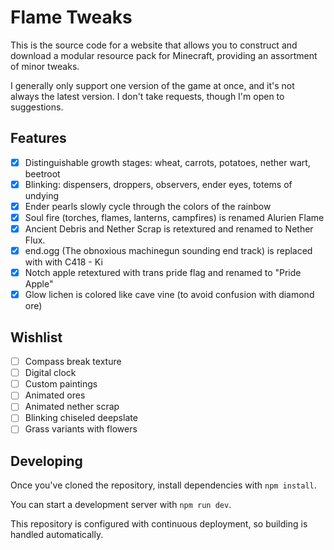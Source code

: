 
# Flame Tweaks
This is the source code for a website that allows you to construct and download a modular resource pack for Minecraft, providing an assortment of minor tweaks.

I generally only support one version of the game at once, and it's not always the latest version. I don't take requests, though I'm open to suggestions.

## Features
- [x] Distinguishable growth stages: wheat, carrots, potatoes, nether wart, beetroot
- [x] Blinking: dispensers, droppers, observers, ender eyes, totems of undying
- [x] Ender pearls slowly cycle through the colors of the rainbow
- [x] Soul fire (torches, flames, lanterns, campfires) is renamed Alurien Flame
- [x] Ancient Debris and Nether Scrap is retextured and renamed to Nether Flux.
- [x] end.ogg (The obnoxious machinegun sounding end track) is replaced with with C418 - Ki
- [x] Notch apple retextured with trans pride flag and renamed to "Pride Apple"
- [x] Glow lichen is colored like cave vine (to avoid confusion with diamond ore)

## Wishlist
- [ ] Compass break texture
- [ ] Digital clock
- [ ] Custom paintings
- [ ] Animated ores
- [ ] Animated nether scrap
- [ ] Blinking chiseled deepslate
- [ ] Grass variants with flowers

## Developing

Once you've cloned the repository, install dependencies with `npm install`.

You can start a development server with `npm run dev`.

This repository is configured with continuous deployment, so building is handled automatically.